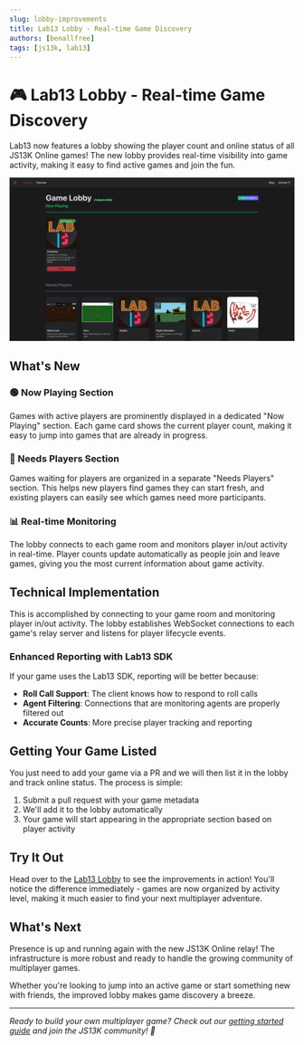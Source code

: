```yaml
---
slug: lobby-improvements
title: Lab13 Lobby - Real-time Game Discovery
authors: [benallfree]
tags: [js13k, lab13]
---
```


# 🎮 Lab13 Lobby - Real-time Game Discovery

Lab13 now features a lobby showing the player count and online status of all JS13K Online games! The new lobby provides real-time visibility into game activity, making it easy to find active games and join the fun.

![](2025-08-21-13-40-41.png)

## What's New

### 🟢 Now Playing Section

Games with active players are prominently displayed in a dedicated "Now Playing" section. Each game card shows the current player count, making it easy to jump into games that are already in progress.

### 🔵 Needs Players Section

Games waiting for players are organized in a separate "Needs Players" section. This helps new players find games they can start fresh, and existing players can easily see which games need more participants.

### 📊 Real-time Monitoring

The lobby connects to each game room and monitors player in/out activity in real-time. Player counts update automatically as people join and leave games, giving you the most current information about game activity.

## Technical Implementation

This is accomplished by connecting to your game room and monitoring player in/out activity. The lobby establishes WebSocket connections to each game's relay server and listens for player lifecycle events.

### Enhanced Reporting with Lab13 SDK

If your game uses the Lab13 SDK, reporting will be better because:

- **Roll Call Support**: The client knows how to respond to roll calls
- **Agent Filtering**: Connections that are monitoring agents are properly filtered out
- **Accurate Counts**: More precise player tracking and reporting

## Getting Your Game Listed

You just need to add your game via a PR and we will then list it in the lobby and track online status. The process is simple:

1. Submit a pull request with your game metadata
2. We'll add it to the lobby automatically
3. Your game will start appearing in the appropriate section based on player activity

## Try It Out

Head over to the [Lab13 Lobby](https://lab13.benallfree.com/lobby) to see the improvements in action! You'll notice the difference immediately - games are now organized by activity level, making it much easier to find your next multiplayer adventure.

## What's Next

Presence is up and running again with the new JS13K Online relay! The infrastructure is more robust and ready to handle the growing community of multiplayer games.

Whether you're looking to jump into an active game or start something new with friends, the improved lobby makes game discovery a breeze.

---

_Ready to build your own multiplayer game? Check out our [getting started guide](/docs/getting-started) and join the JS13K community! 🚀_
